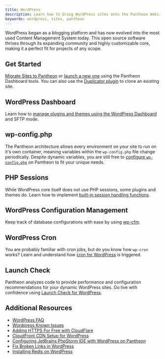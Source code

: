 ```yaml
---
title: WordPress
description: Learn how to bring WordPress sites onto the Pantheon Website Management Platform, and considerations for developing and running them.
keywords: wordpress, sites, pantheon
---
```

WordPress began as a blogging platform and has now evolved into the most used Content Management System today. This open source software thrives through its expanding community and highly customizable core, making it a perfect fit for projects of any scope.
## Get Started
[Migrate Sites to Pantheon](/docs/articles/sites/migrate) or [launch a new one](/docs/articles/wordpress/starting-wordpress-site) using the Pantheon Dashboard tools. You can also use the [Duplicator plugin](/docs/articles/wordpress/clone-a-wordpress-site-with-duplicator-plugin) to clone an existing site.
## WordPress Dashboard
Learn how to [manage plugins and themes using the WordPress Dashboard](/docs/articles/sites/code/more-ways-of-managing-code-in-sftp-mode#using-wp-admin-to-manage-plugins-and-themes) and SFTP mode.
## wp-config.php
The Pantheon architecture allows every environment on your site to run on it's own container, meaning variables within the `wp-config.php` file change periodically. Despite dynamic variables, you are still free to [configure `wp-config.php`](/docs/articles/wordpress/configuring-wp-config-php) on Pantheon to fit your unique needs.
## PHP Sessions
While WordPress core itself does not use PHP sessions, some plugins and themes do. Learn how to implement [built-in session handling functions](/docs/articles/wordpress/wordpress-and-php-sessions).
## WordPress Configuration Management
Keep track of database configurations with ease by using [wp-cfm](/docs/articles/wordpress/configuration-management-plugin).
## WordPress Cron
You are probably familiar with cron jobs, but do you know how `wp-cron` works? Learn and understand how [cron for WordPress](/docs/articles/wordpress/cron-for-wordpress) is triggered.
## Launch Check
Pantheon analyzes code to provide performance and configuration recommendations for your dynamic WordPress sites. Go live with confidence using [Launch Check for WordPress](/docs/articles/wordpress/launch-check-wordpress-performance-and-configuration-analysis).
## Additional Resources
- [WordPress FAQ](/docs/articles/wordpress/wordpress-faq)
- [Wordpress Known Issues](/docs/articles/wordpress/wordpress-known-issues)
- [Adding HTTPS For Free with CloudFlare](/docs/guides/ssl-with-cloudflare/)
- [CloudFront CDN Setup for WordPress](/docs/articles/wordpress/cloudFront-setup-for-wordpress)
- [Configuring JetBrains PhpStorm IDE with WordPress on Pantheon](/docs/articles/wordpress/configuring-phpstorm-on-pantheon-for-wordpress)
- [Fix Broken Links in WordPress](/docs/articles/wordpress/fix-broken-links-in-wordpress)
- [Installing Redis on WordPress](/docs/articles/wordpress/installing-redis-on-wordpress)
